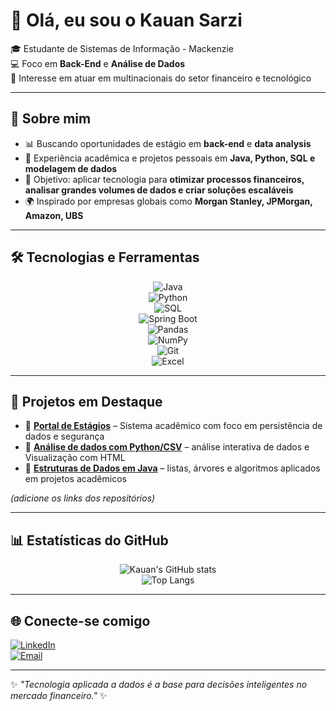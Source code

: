 # 👋 Olá, eu sou o Kauan Sarzi  

🎓 Estudante de Sistemas de Informação - Mackenzie  
💻 Foco em **Back-End** e **Análise de Dados**  
🏦 Interesse em atuar em multinacionais do setor financeiro e tecnológico  

---

## 🚀 Sobre mim
- 📊 Buscando oportunidades de estágio em **back-end** e **data analysis**  
- 🔧 Experiência acadêmica e projetos pessoais em **Java, Python, SQL e modelagem de dados**  
- 🎯 Objetivo: aplicar tecnologia para **otimizar processos financeiros, analisar grandes volumes de dados e criar soluções escaláveis**  
- 🌍 Inspirado por empresas globais como **Morgan Stanley, JPMorgan, Amazon, UBS**  

---

## 🛠️ Tecnologias e Ferramentas
<div align="center">

![Java](https://img.shields.io/badge/Java-ED8B00?style=for-the-badge&logo=openjdk&logoColor=white)  
![Python](https://img.shields.io/badge/Python-14354C?style=for-the-badge&logo=python&logoColor=yellow)  
![SQL](https://img.shields.io/badge/SQL-4479A1?style=for-the-badge&logo=mysql&logoColor=white)  
![Spring Boot](https://img.shields.io/badge/Spring_Boot-6DB33F?style=for-the-badge&logo=spring&logoColor=white)  
![Pandas](https://img.shields.io/badge/Pandas-150458?style=for-the-badge&logo=pandas&logoColor=white)  
![NumPy](https://img.shields.io/badge/Numpy-013243?style=for-the-badge&logo=numpy&logoColor=white)  
![Git](https://img.shields.io/badge/GIT-E44C30?style=for-the-badge&logo=git&logoColor=white)  
![Excel](https://img.shields.io/badge/Excel-217346?style=for-the-badge&logo=microsoft-excel&logoColor=white)  

</div>

---

## 📌 Projetos em Destaque
- 🔹 [**Portal de Estágios**](#) – Sistema acadêmico com foco em persistência de dados e segurança  
- 🔹 [**Análise de dados com Python/CSV**](#) – análise interativa de dados e Visualização com HTML
- 🔹 [**Estruturas de Dados em Java**](#) – listas, árvores e algoritmos aplicados em projetos acadêmicos  

*(adicione os links dos repositórios)*  

---

## 📊 Estatísticas do GitHub
<div align="center">

![Kauan's GitHub stats](https://github-readme-stats.vercel.app/api?username=kauansarzi&show_icons=true&include_all_commits=true&theme=tokyonight)  
![Top Langs](https://github-readme-stats.vercel.app/api/top-langs/?username=kauansarzi&layout=compact&theme=tokyonight)  

</div>

---

## 🌐 Conecte-se comigo
[![LinkedIn](https://img.shields.io/badge/LinkedIn-Kauan%20Sarzi-blue?style=for-the-badge&logo=linkedin)](https://www.linkedin.com/in/seu-linkedin)  
[![Email](https://img.shields.io/badge/Email-kauan.sarzi%40gmail.com-red?style=for-the-badge&logo=gmail&logoColor=white)](mailto:kauan.sarzi@gmail.com)  

---

✨ _"Tecnologia aplicada a dados é a base para decisões inteligentes no mercado financeiro."_ ✨
